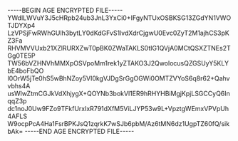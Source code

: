 -----BEGIN AGE ENCRYPTED FILE-----
YWdlLWVuY3J5cHRpb24ub3JnL3YxCi0+IFgyNTUxOSBKSG13ZGdYN1VWOTJDYXp4
LzVPSjFwRWhGUlh3bytLY0dKdGFvS1lvdXdrCjgwU0Evc0ZyT2M1ajhCS3pKZ3Fa
RHVMVVUxb21XZlRURXZwT0pBK0ZWaTAKLS0tIG1QVjA0MCtQSXZTNEs2TGg0TE5P
TW56bVZHNVhMMXpOSVpoMm1rek1yZTAKO3J2QwolocusQZGSUyY5KLYbE4boFbQO
l0OrW5jTe0hS5wBhNZoy5VI0kgVJDgSrGgOGWi0OMTZVYoS6q8r62+Qahvvbhs4A
usWlwZtmCGJkVdXhjygX+QOYNb3bokVl1ER9hRHYHBiMgjKpjLSGCCyQ6InqqZ3p
dc1noJ0Uw9FZo9TFkfUrxIxR791dXfM5ViLJYP53w9L+VpztgWEmxVPVpUh4AFLS
W9ocpPcA4Ha1FsrBPKJsQ1zqrkK7wSJb6pbM/Az6tMN6dz1UgpTZ60fQ/sikbAk=
-----END AGE ENCRYPTED FILE-----
